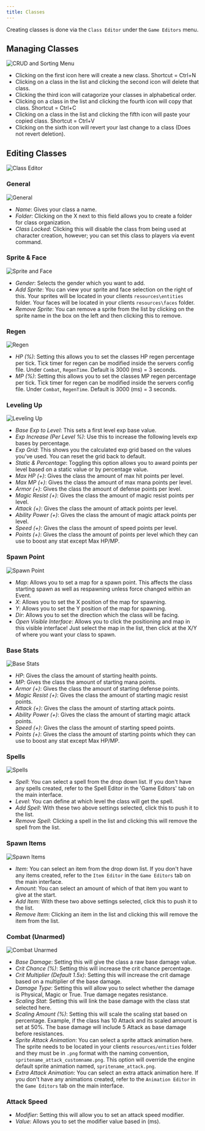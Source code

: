 ```yaml
---
title: Classes
---
```


Creating classes is done via the `Class Editor` under the `Game Editors` menu.

## Managing Classes

![CRUD and Sorting Menu](https://github.com/AscensionGameDev/Intersect-Documentation/assets/72468758/1427a95c-c983-495c-908c-417bfbdd235f)

- Clicking on the first icon here will create a new class. Shortcut = Ctrl+N
- Clicking on a class in the list and clicking the second icon will delete that class.
- Clicking the third icon will catagorize your classes in alphabetical order.
- Clicking on a class in the list and clicking the fourth icon will copy that class. Shortcut = Ctrl+C
- Clicking on a class in the list and clicking the fifth icon will paste your copied class. Shortcut = Ctrl+V
- Clicking on the sixth icon will revert your last change to a class (Does not revert deletion).

## Editing Classes

![Class Editor](https://github.com/AscensionGameDev/Intersect-Documentation/assets/72468758/34209309-3973-4965-9fc8-86c8d5a36e86)

### General

![General](https://github.com/AscensionGameDev/Intersect-Documentation/assets/72468758/bf66d18c-4b5b-4bdf-975b-a1975309a3e6)

- *Name*: Gives your class a name.
- *Folder*: Clicking on the X next to this field allows you to create a folder for class organization.
- *Class Locked*: Clicking this will disable the class from being used at character creation, however; you can set this class to players via event command.
  
### Sprite & Face

![Sprite and Face](https://github.com/AscensionGameDev/Intersect-Documentation/assets/72468758/ec59884a-82cf-4a7a-a41b-2e173e1f4295)

- *Gender*: Selects the gender which you want to add.
- *Add Sprite*: You can view your sprite and face selection on the right of this. Your sprites will be located in your clients `resources\entities` folder. Your faces will be located in your clients `resources\faces` folder.
- *Remove Sprite*: You can remove a sprite from the list by clicking on the sprite name in the box on the left and then clicking this to remove.

### Regen

![Regen](https://github.com/AscensionGameDev/Intersect-Documentation/assets/72468758/832bd473-c97b-4b86-a0ba-3bb1582f0c53)

- *HP (%)*: Setting this allows you to set the classes HP regen percentage per tick. Tick timer for regen can be modified inside the servers config file. Under `Combat`, `RegenTime`. Default is 3000 (ms) = 3 seconds.
- *MP (%)*: Setting this allows you to set the classes MP regen percentage per tick. Tick timer for regen can be modified inside the servers config file. Under `Combat`, `RegenTime`. Default is 3000 (ms) = 3 seconds.

### Leveling Up

![Leveling Up](https://github.com/AscensionGameDev/Intersect-Documentation/assets/72468758/b5f0f1dd-d2b5-472a-b228-beb019837e8f)

- *Base Exp to Level*: This sets a first level exp base value.
- *Exp Increase (Per Level %)*: Use this to increase the following levels exp bases by percentage.
- *Exp Grid*: This shows you the calculated exp grid based on the values you've used. You can reset the grid back to default.
- *Static & Percentage*: Toggling this option allows you to award points per level based on a static value or by percentage value.
- *Max HP (+)*: Gives the class the amount of max hit points per level.
- *Max MP (+)*: Gives the class the amount of max mana points per level.
- *Armor (+)*: Gives the class the amount of defense points per level.
- *Magic Resist (+)*: Gives the class the amount of magic resist points per level.
- *Attack (+)*: Gives the class the amount of attack points per level.
- *Ability Power (+)*: Gives the class the amount of magic attack points per level.
- *Speed (+)*: Gives the class the amount of speed points per level.
- *Points (+)*: Gives the class the amount of points per level which they can use to boost any stat except Max HP/MP.

### Spawn Point

![Spawn Point](https://github.com/AscensionGameDev/Intersect-Documentation/assets/72468758/ca3939a0-962b-41c3-a19d-2cd090212dba)

- *Map*: Allows you to set a map for a spawn point. This affects the class starting spawn as well as respawning unless force changed within an Event.
- *X*: Allows you to set the X position of the map for spawning.
- *Y*: Allows you to set the Y position of the map for spawning.
- *Dir*: Allows you to set the direction which the class will be facing.
- *Open Visible Interface*: Allows you to click the positioning and map in this visible interface! Just select the map in the list, then click at the X/Y of where you want your class to spawn.

### Base Stats

![Base Stats](https://github.com/AscensionGameDev/Intersect-Documentation/assets/72468758/e32a3d46-88fb-450d-b0df-c8ba0f717fa0)

- *HP*: Gives the class the amount of starting health points.
- *MP*: Gives the class the amount of starting mana points.
- *Armor (+)*: Gives the class the amount of starting defense points.
- *Magic Resist (+)*: Gives the class the amount of starting magic resist points.
- *Attack (+)*: Gives the class the amount of starting attack points.
- *Ability Power (+)*: Gives the class the amount of starting magic attack points.
- *Speed (+)*: Gives the class the amount of starting speed points.
- *Points (+)*: Gives the class the amount of starting points which they can use to boost any stat except Max HP/MP.

### Spells

![Spells](https://github.com/AscensionGameDev/Intersect-Documentation/assets/72468758/71a74204-c892-42eb-96cb-f60f5f6ee5c7)

- *Spell*: You can select a spell from the drop down list. If you don't have any spells created, refer to the Spell Editor in the 'Game Editors' tab on the main interface.
- *Level*: You can define at which level the class will get the spell.
- *Add Spell*: With these two above settings selected, click this to push it to the list.
- *Remove Spell*: Clicking a spell in the list and clicking this will remove the spell from the list.

### Spawn Items

![Spawn Items](https://github.com/AscensionGameDev/Intersect-Documentation/assets/72468758/b4b2791b-4e95-4fa4-8b40-151dafce9ade)

- *Item*: You can select an item from the drop down list. If you don't have any items created, refer to the `Item Editor` in the `Game Editors` tab on the main interface.
- *Amount*: You can select an amount of which of that item you want to give at the start.
- *Add Item*: With these two above settings selected, click this to push it to the list.
- *Remove Item*: Clicking an item in the list and clicking this will remove the item from the list.

### Combat (Unarmed)

![Combat Unarmed](https://github.com/AscensionGameDev/Intersect-Documentation/assets/72468758/82166ad7-8f21-4574-af0a-1d78325df985)

- *Base Damage*: Setting this will give the class a raw base damage value.
- *Crit Chance (%)*: Setting this will increase the crit chance percentage.
- *Crit Multiplier (Default 1.5x)*: Setting this will increase the crit damage based on a multiplier of the base damage.
- *Damage Type*: Setting this will allow you to select whether the damage is Physical, Magic or True. True damage negates resistance.
- *Scaling Stat*: Setting this will link the base damage with the class stat selected here.
- *Scaling Amount (%)*: Setting this will scale the scaling stat based on percentage. Example, if the class has 10 Attack and its scaled amount is set at 50%. The base damage will include 5 Attack as base damage before resistances.
- *Sprite Attack Animation*: You can select a sprite attack animation here. The sprite needs to be located in your clients `resources/entities` folder and they must be in `.png` format with the naming convention, `spritename_attack_customname.png`. This option will override the engine default sprite animation named, `spritename_attack.png`.
- *Extra Attack Animation*: You can select an extra attack animation here. If you don't have any animations created, refer to the `Animation Editor` in the `Game Editors` tab on the main interface.

### Attack Speed
- *Modifier*: Setting this will allow you to set an attack speed modifier.
- *Value*: Allows you to set the modifier value based in (ms).
